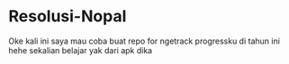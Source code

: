 # Resolusi-Nopal
Oke kali ini saya mau coba buat repo for ngetrack progressku di tahun ini hehe sekalian belajar yak dari apk dika
